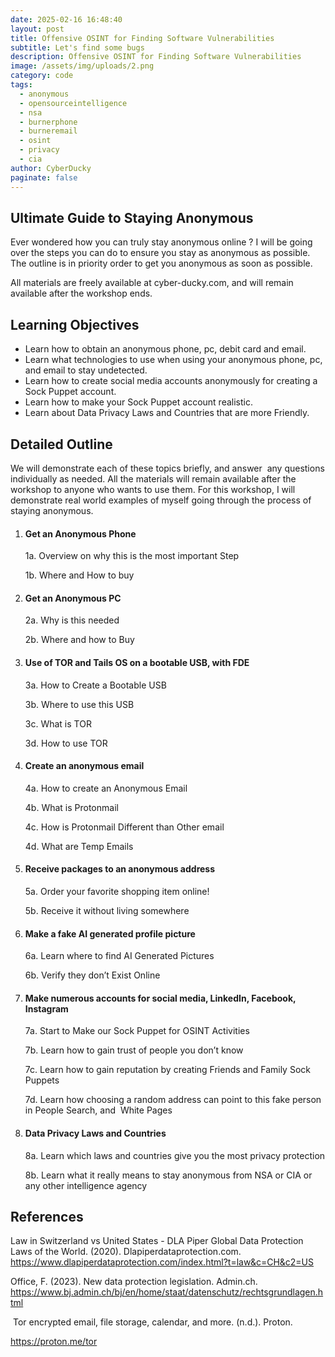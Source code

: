 ```yaml
---
date: 2025-02-16 16:48:40
layout: post
title: Offensive OSINT for Finding Software Vulnerabilities
subtitle: Let's find some bugs
description: Offensive OSINT for Finding Software Vulnerabilities
image: /assets/img/uploads/2.png
category: code
tags:
  - anonymous
  - opensourceintelligence
  - nsa
  - burnerphone
  - burneremail
  - osint
  - privacy
  - cia
author: CyberDucky
paginate: false
---
```

## Ultimate Guide to Staying Anonymous

Ever wondered how you can truly stay anonymous online ? I will be going over the steps you can do to ensure you stay as anonymous as possible. The outline is in priority order to get you anonymous as soon as possible.

All materials are freely available at cyber-ducky.com, and will remain available after the workshop ends.

## Learning Objectives

* Learn how to obtain an anonymous phone, pc, debit card and email. 
* Learn what technologies to use when using your anonymous phone, pc, and email to stay undetected. 
* Learn how to create social media accounts anonymously for creating a Sock Puppet account.
* Learn how to make your Sock Puppet account realistic.
* Learn about Data Privacy Laws and Countries that are more Friendly.

## Detailed Outline

We will demonstrate each of these topics briefly, and answer  any questions individually as needed. All the materials will remain available after the workshop to anyone who wants to use them. For this workshop, I will demonstrate real world examples of myself going through the process of staying anonymous. 

1. #### Get an Anonymous Phone

   1a. Overview on why this is the most important Step

   1b. Where and How to buy 
2. #### Get an Anonymous PC

   2a. Why is this needed

   2b. Where and how to Buy
3. #### Use of TOR and Tails OS on a bootable USB, with FDE
   3a. How to Create a Bootable USB

   3b. Where to use this USB

   3c. What is TOR

   3d. How to use TOR
4. #### Create an anonymous email

   4a. How to create an Anonymous Email

   4b. What is Protonmail

   4c. How is Protonmail Different than Other email

   4d. What are Temp Emails
5. #### Receive packages to an anonymous address

   5a. Order your favorite shopping item online!  

   5b. Receive it without living somewhere

6. #### Make a fake AI generated profile picture

   6a. Learn where to find AI Generated Pictures  

   6b. Verify they don’t Exist Online
7. #### Make numerous accounts for social media, LinkedIn, Facebook, Instagram

   7a. Start to Make our Sock Puppet for OSINT Activities

   7b. Learn how to gain trust of people you don’t know

   7c. Learn how to gain reputation by creating Friends and Family Sock Puppets

   7d. Learn how choosing a random address can point to this fake person in People Search, and  White Pages
8. #### Data Privacy Laws and Countries

   8a. Learn which laws and countries give you the most privacy protection

   8b. Learn what it really means to stay anonymous from NSA or CIA or any other intelligence agency

## References

Law in Switzerland vs United States - DLA Piper Global Data Protection Laws of the World. (2020). Dlapiperdataprotection.com. <https://www.dlapiperdataprotection.com/index.html?t=law&c=CH&c2=US>

Office, F. (2023). New data protection legislation. Admin.ch. <https://www.bj.admin.ch/bj/en/home/staat/datenschutz/rechtsgrundlagen.html>

‌ Tor encrypted email, file storage, calendar, and more. (n.d.). Proton.

https://proton.me/tor